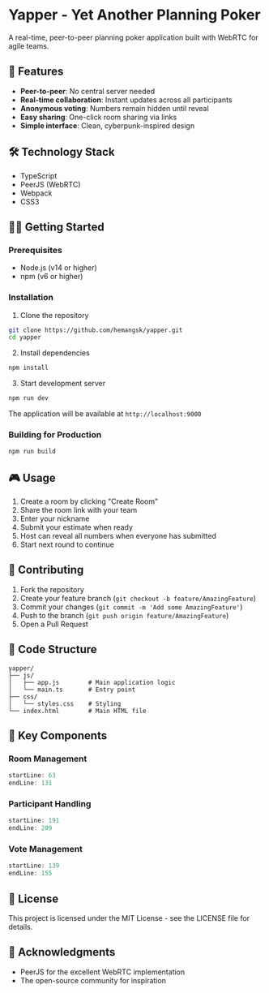 # Yapper - Yet Another Planning Poker

A real-time, peer-to-peer planning poker application built with WebRTC for agile teams.

## 🚀 Features

- **Peer-to-peer**: No central server needed
- **Real-time collaboration**: Instant updates across all participants
- **Anonymous voting**: Numbers remain hidden until reveal
- **Easy sharing**: One-click room sharing via links
- **Simple interface**: Clean, cyberpunk-inspired design

## 🛠️ Technology Stack

- TypeScript
- PeerJS (WebRTC)
- Webpack
- CSS3

## 🏃‍♂️ Getting Started

### Prerequisites

- Node.js (v14 or higher)
- npm (v6 or higher)

### Installation

1. Clone the repository
```bash
git clone https://github.com/hemangsk/yapper.git
cd yapper
```

2. Install dependencies
```bash
npm install
```

3. Start development server
```bash
npm run dev
```

The application will be available at `http://localhost:9000`

### Building for Production

```bash
npm run build
```

## 🎮 Usage

1. Create a room by clicking "Create Room"
2. Share the room link with your team
3. Enter your nickname
4. Submit your estimate when ready
5. Host can reveal all numbers when everyone has submitted
6. Start next round to continue

## 🤝 Contributing

1. Fork the repository
2. Create your feature branch (`git checkout -b feature/AmazingFeature`)
3. Commit your changes (`git commit -m 'Add some AmazingFeature'`)
4. Push to the branch (`git push origin feature/AmazingFeature`)
5. Open a Pull Request

## 📝 Code Structure

```
yapper/
├── js/
│   ├── app.js        # Main application logic
│   └── main.ts       # Entry point
├── css/
│   └── styles.css    # Styling
└── index.html        # Main HTML file
```

## 🔑 Key Components

### Room Management
```typescript:js/app.js
startLine: 63
endLine: 131
```

### Participant Handling
```typescript:js/app.js
startLine: 191
endLine: 209
```

### Vote Management
```typescript:js/app.js
startLine: 139
endLine: 155
```

## 📜 License

This project is licensed under the MIT License - see the LICENSE file for details.

## 🙏 Acknowledgments

- PeerJS for the excellent WebRTC implementation
- The open-source community for inspiration
```
